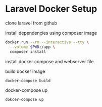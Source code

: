 # Laravel Docker Setup

clone laravel from github

install dependencies using composer image

```bash
docker run --rm --interactive --tty \
  --volume $PWD:/app \
  composer install
```

install docker compose and webserver file

build docker image

```bash
docker-compose build
```

docker-compose up

```bash
dokcer-compose up
```


